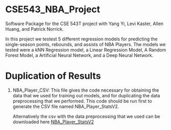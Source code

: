 # CSE543_NBA_Project
Software Package for the CSE 543T project with Yang Yi, Levi Kaster, Allen Huang, and Patrick Norrick.

In this project we testest 5 different regression models for predicting the single-season points, rebounds, and assists of NBA Players. The models we tested were a kNN Regression model, a Linear Regression Model, A Random Forest Model, a Artificial Neural Network, and a Deep Neural Network.

# Duplication of Results 

1. NBA_Player_CSV: This file gives the code necessary for obtaining the data that we used for training out models, and for duplicating the data preprocessing that we performed. This code should be run first to generate the CSV file named NBA_Player_StatsV2. 

    Alternatively the csv with the data preprocessing that we used can be downloaded here [NBA_Player_StatsV2]()

